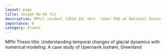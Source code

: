 ```yaml
---
layout: page
title: Joseph Ma Ho Yin
description: MPhil student (2014-16) <br>  later PhD at National University of Singapore <br> now Principal Scientist at Halliburton
importance: 0
category: Alumni
---
```

MPhi Thesis title: Understanding temporal changes of glacial dynamics with numerical modeling: A case study of Upernavik Isstrøm, Greenland
